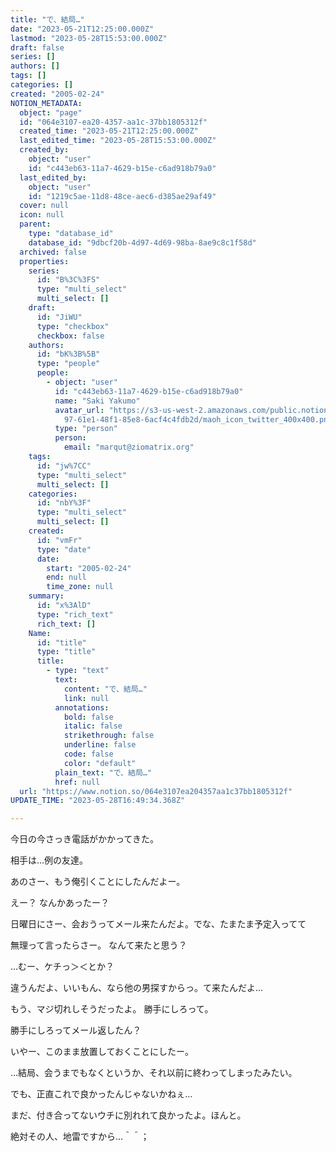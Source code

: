```yaml
---
title: "で、結局…"
date: "2023-05-21T12:25:00.000Z"
lastmod: "2023-05-28T15:53:00.000Z"
draft: false
series: []
authors: []
tags: []
categories: []
created: "2005-02-24"
NOTION_METADATA:
  object: "page"
  id: "064e3107-ea20-4357-aa1c-37bb1805312f"
  created_time: "2023-05-21T12:25:00.000Z"
  last_edited_time: "2023-05-28T15:53:00.000Z"
  created_by:
    object: "user"
    id: "c443eb63-11a7-4629-b15e-c6ad918b79a0"
  last_edited_by:
    object: "user"
    id: "1219c5ae-11d8-48ce-aec6-d385ae29af49"
  cover: null
  icon: null
  parent:
    type: "database_id"
    database_id: "9dbcf20b-4d97-4d69-98ba-8ae9c8c1f58d"
  archived: false
  properties:
    series:
      id: "B%3C%3FS"
      type: "multi_select"
      multi_select: []
    draft:
      id: "JiWU"
      type: "checkbox"
      checkbox: false
    authors:
      id: "bK%3B%5B"
      type: "people"
      people:
        - object: "user"
          id: "c443eb63-11a7-4629-b15e-c6ad918b79a0"
          name: "Saki Yakumo"
          avatar_url: "https://s3-us-west-2.amazonaws.com/public.notion-static.com/3ad1c4\
            97-61e1-48f1-85e8-6acf4c4fdb2d/maoh_icon_twitter_400x400.png"
          type: "person"
          person:
            email: "marqut@ziomatrix.org"
    tags:
      id: "jw%7CC"
      type: "multi_select"
      multi_select: []
    categories:
      id: "nbY%3F"
      type: "multi_select"
      multi_select: []
    created:
      id: "vmFr"
      type: "date"
      date:
        start: "2005-02-24"
        end: null
        time_zone: null
    summary:
      id: "x%3AlD"
      type: "rich_text"
      rich_text: []
    Name:
      id: "title"
      type: "title"
      title:
        - type: "text"
          text:
            content: "で、結局…"
            link: null
          annotations:
            bold: false
            italic: false
            strikethrough: false
            underline: false
            code: false
            color: "default"
          plain_text: "で、結局…"
          href: null
  url: "https://www.notion.so/064e3107ea204357aa1c37bb1805312f"
UPDATE_TIME: "2023-05-28T16:49:34.368Z"

---
```

<link rel="stylesheet" href="https://cdn.jsdelivr.net/npm/katex@0.16.2/dist/katex.min.css" integrity="sha384-bYdxxUwYipFNohQlHt0bjN/LCpueqWz13HufFEV1SUatKs1cm4L6fFgCi1jT643X" crossorigin="anonymous">


今日の今さっき電話がかかってきた。


相手は…例の友達。


あのさー、もう俺引くことにしたんだよー。


えー？ なんかあったー？


日曜日にさー、会おうってメール来たんだよ。でな、たまたま予定入ってて


無理って言ったらさー。 なんて来たと思う？


…むー、ケチっ＞＜とか？


違うんだよ、いいもん、なら他の男探すからっ。て来たんだよ…


もう、マジ切れしそうだったよ。 勝手にしろって。


勝手にしろってメール返したん？


いやー、このまま放置しておくことにしたー。


…結局、会うまでもなくというか、それ以前に終わってしまったみたい。


でも、正直これで良かったんじゃないかねぇ…


まだ、付き合ってないウチに別れれて良かったよ。ほんと。


絶対その人、地雷ですから…＾＾；

